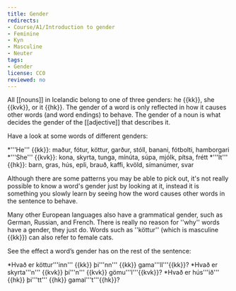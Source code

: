```yaml
---
title: Gender
redirects:
- Course/A1/Introduction to gender
- Feminine
- Kyn
- Masculine
- Neuter
tags:
- Gender
license: CC0
reviewed: no
---
```


All [[nouns]] in Icelandic belong to one of three genders: he {{kk}}, she {{kvk}}, or it {{hk}}. The gender of a word is only reflected in how it causes other words (and word endings) to behave. The gender of a noun is what decides the gender of the [[adjective]] that describes it.

Have a look at some words of different genders:

*'''He''' {{kk}}: maður, <translate>fótur</translate>, <translate>köttur</translate>, <translate>garður</translate>, <translate>stóll</translate>, <translate>banani</translate>, <translate>fótbolti</translate>, hamborgari
*'''She''' {{kvk}}: kona, <translate>skyrta</translate>, <translate>tunga</translate>, <translate>mínúta</translate>, <translate>súpa</translate>, <translate>mjólk</translate>, pítsa, frétt
*'''It''' {{hk}}: barn, <translate>gras</translate>, <translate>hús</translate>, <translate>epli</translate>, <translate>brauð</translate>, kaffi, kvöld, símanúmer, svar

Although there are some patterns you may be able to pick out, it's not really possible to know a word's gender just by looking at it, instead it is something you slowly learn by seeing how the word causes other words in the sentence to behave.

Many other European languages also have a grammatical gender, such as German, Russian, and French. There is really no reason for ''why'' words have a gender, they just do. Words such as ''<translate>köttur</translate>'' (which is masculine {{kk}}) can also refer to female cats.

See the effect a word’s gender has on the rest of the sentence:

*<translate>Hvað er köttur'''inn''' {{kk}} þi'''nn''' {{kk}} gama'''ll'''{{kk}}?</translate>
*<translate>Hvað er skyrta'''n''' {{kvk}} þí'''n''' {{kvk}} gömu'''l'''{{kvk}}?</translate>
*<translate>Hvað er hús'''ið''' {{hk}} þi'''tt''' {{hk}} gamal'''t'''{{hk}}?</translate>

